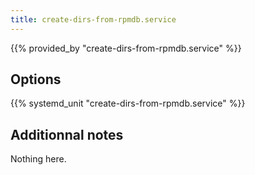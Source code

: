 ```yaml
---
title: create-dirs-from-rpmdb.service
---
```


{{% provided_by "create-dirs-from-rpmdb.service" %}}

## Options

{{% systemd_unit "create-dirs-from-rpmdb.service" %}}

## Additionnal notes

Nothing here.